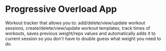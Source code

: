 # Progressive Overload App

Workout tracker that allows you to: add/delete/view/update workout sessions, create/delete/view/update workout templates, track times of workouts, saves previous weight/reps values and automatically adds it to current session so you don't have to double guess what weight you need to do.
